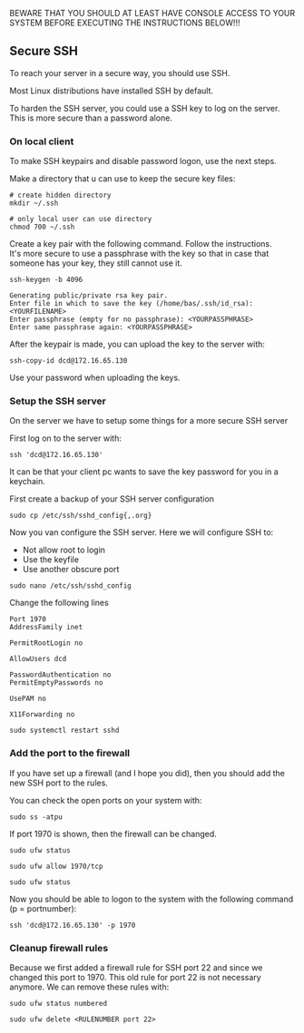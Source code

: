 BEWARE THAT YOU SHOULD AT LEAST HAVE CONSOLE ACCESS TO YOUR SYSTEM BEFORE EXECUTING THE INSTRUCTIONS BELOW!!!

## Secure SSH

To reach your server in a secure way, you should use SSH.

Most Linux distributions have installed SSH by default.

To harden the SSH server, you could use a SSH key to log on the server. This is more secure than a password alone.

### On local client

To make SSH keypairs and disable password logon, use the next steps.

Make a directory that u can use to keep the secure key files:

```
# create hidden directory
mkdir ~/.ssh 

# only local user can use directory
chmod 700 ~/.ssh
```

Create a key pair with the following command. Follow the instructions.  
It's more secure to use a passphrase with the key so that in case that someone has your key, they still cannot use it.

```
ssh-keygen -b 4096

Generating public/private rsa key pair.
Enter file in which to save the key (/home/bas/.ssh/id_rsa): <YOURFILENAME>
Enter passphrase (empty for no passphrase): <YOURPASSPHRASE>
Enter same passphrase again: <YOURPASSPHRASE>
```
After the keypair is made, you can upload the key to the server with:

```
ssh-copy-id dcd@172.16.65.130

```

Use your password when uploading the keys.

### Setup the SSH server

On the server we have to setup some things for a more secure SSH server

First log on to the server with:

```
ssh 'dcd@172.16.65.130'
```

It can be that your client pc wants to save the key password for you in a keychain.

First create a backup of your SSH server configuration

```
sudo cp /etc/ssh/sshd_config{,.org}
```

Now you van configure the SSH server.
Here we will configure SSH to:

* Not allow root to login
* Use the keyfile
* Use another obscure port

```
sudo nano /etc/ssh/sshd_config
```

Change the following lines

```
Port 1970
AddressFamily inet

PermitRootLogin no

AllowUsers dcd

PasswordAuthentication no 
PermitEmptyPasswords no

UsePAM no

X11Forwarding no
```

```
sudo systemctl restart sshd
```

### Add the port to the firewall

If you have set up a firewall (and I hope you did), then you should add the new SSH port to the rules.


You can check the open ports on your system with:

```
sudo ss -atpu
```

If port 1970 is shown, then the firewall can be changed.


```
sudo ufw status

sudo ufw allow 1970/tcp

sudo ufw status
```

Now you should be able to logon to the system with the following command (p = portnumber):

```
ssh 'dcd@172.16.65.130' -p 1970
```

### Cleanup firewall rules

Because we first added a firewall rule for SSH port 22 and since we changed this port to 1970. This old rule for port 22 is not necessary anymore. We can remove these rules with:

```
sudo ufw status numbered

sudo ufw delete <RULENUMBER port 22>
```
